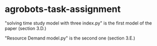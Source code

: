 # agrobots-task-assignment
"solving time study model with three index.py" is the first model of the paper (section 3.D.)

"Resource Demand model.py" is the second one (section 3.E.)

